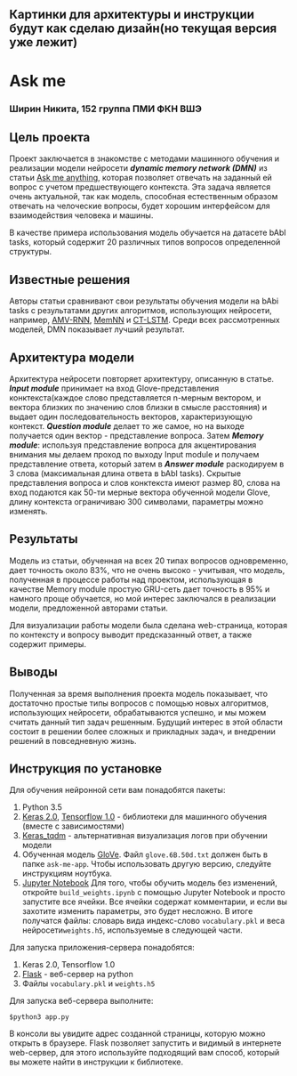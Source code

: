 ## Картинки для архитектуры и инструкции будут как сделаю дизайн(но текущая версия уже лежит)
# Ask me
### Ширин Никита, 152 группа ПМИ ФКН ВШЭ
## Цель проекта
Проект заключается в знакомстве с методами машинного обучения и реализации модели нейросети ***dynamic memory network (DMN)***  из статьи [Ask me anything](https://arxiv.org/pdf/1506.07285.pdf), которая позволяет отвечать на заданный ей вопрос с учетом предшествующего контекста. Эта задача является очень актуальной, так как модель, способная естественным образом отвечать на челоческие вопросы, будет хорошим интерфейсом для взаимодействия человека и машины.

В качестве примера использования модель обучается на датасете  bAbI tasks, который содержит 20 различных типов вопросов определенной структуры.
## Известные решения
Авторы статьи сравнивают свои результаты обучения модели на bAbi tasks с результатами других алгоритмов, использующих нейросети, например, [AMV-RNN](https://nlp.stanford.edu/pubs/SocherHuvalManningNg_EMNLP2012.pdf), [MemNN](https://arxiv.org/pdf/1503.08895.pdf) и [CT-LSTM](https://arxiv.org/pdf/1503.00075.pdf). Среди всех рассмотренных моделей, DMN показывает лучший результат.
## Архитектура модели
Архитектура нейросети повторяет архитектуру, описанную в статье. ***Input module*** принимает на вход Glove-представления конктекста(каждое слово представляется n-мерным вектором, и вектора близких по значению слов близки в смысле расстояния) и выдает один последовательность векторов, характеризующую контекст. ***Question module*** делает то же самое, но на выходе получается один вектор - представление вопроса. Затем ***Memory module***: используя представление вопроса для акцентирования внимания мы делаем проход по выходу Input module и получаем представление ответа, который затем в ***Answer module*** раскодируем в 3 слова (максимальная длина ответа в bAbI tasks). Скрытые представления вопроса и слов конктекста имеют размер 80, слова на вход подаются как 50-ти мерные вектора обученной модели Glove, длину контекста ограничиваю 300 символами, параметры можно изменять.
## Результаты
Модель из статьи, обученная на всех 20 типах вопросов одновременно, дает точность около 83%, что не очень высоко - учитывая, что модель, полученная в процессе работы над проектом, использующая в качестве Memory module простую GRU-сеть дает точность в 95% и намного проще обучается, но мой интерес заключался в реализации модели, предложенной авторами статьи.

Для визуализации работы модели была сделана web-страница, которая по контексту и вопросу выводит предсказанный ответ, а также содержит примеры.
## Выводы
Полученная за время выполнения проекта модель показывает, что достаточно простые типы вопросов с помощью новых алгоритмов, использующих нейросети, обрабатываются успешно, и мы можем считать данный тип задач решенным. Будущий интерес в этой области состоит в решении более сложных и прикладных задач, и внедрении решений в повседневную жизнь. 
## Инструкция по установке
Для обучения нейронной сети вам понадобятся пакеты:
1) Python 3.5
2) [Keras 2.0](https://keras.io/#installation), [Tensorflow 1.0](https://www.tensorflow.org/install/) - библиотеки для машинного обучения (вместе с зависимостями)
3) [Keras_tqdm](http://jupyter.readthedocs.io/en/latest/install.html) - альтернативная визуализация логов при обучении модели
4) Обученная модель [GloVe](http://nlp.stanford.edu/data/glove.6B.zip). Файл `glove.6B.50d.txt` должен быть в папке `ask-me-app`. Чтобы использовать другую версию, следуйте инструкциям ноутбука.
5) [Jupyter Notebook](http://jupyter.readthedocs.io/en/latest/install.html)
Для того, чтобы обучить модель без изменений, откройте `build_weights.ipynb` с помощью Jupyter Notebook и просто запустите все ячейки. Все ячейки содержат комментарии, и если вы захотите изменить параметры, это будет несложно.
В итоге получатся файлы: словарь вида индекс-слово `vocabulary.pkl` и веса нейросети`weights.h5`, используемые в следующей части.

Для запуска приложения-сервера понадобятся:
1) Keras 2.0, Tensorflow 1.0
2) [Flask](http://flask.pocoo.org/docs/0.12/installation/) - веб-сервер на python
3) Файлы `vocabulary.pkl` и `weights.h5`

Для запуска веб-сервера выполните:
~~~~
$python3 app.py
~~~~
В консоли вы увидите адрес созданной страницы, которую можно открыть в браузере. Flask позволяет запустить и видимый в интернете web-сервер, для этого используйте подходящий вам способ, который вы можете найти в инструкции к библиотеке.

